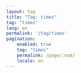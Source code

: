 ```yaml
---
layout: tag
title: "Tag: times"
tag: "times"
lang: en
permalink: '/tag/times'
pagination:
    enabled: true
    tag: "times"
    permalink: /page/:num/
    locale: en
---
```

